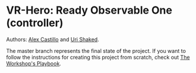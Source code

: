 # VR-Hero: Ready Observable One (controller)

Authors: [Alex Castillo](https://twitter.com/@castillo__io) and [Uri Shaked](https://twitter.com/UriShaked).

The master branch represents the final state of the project. If you want to follow the instructions for creating this project from scratch, check out [The Workshop's Playbook](workshop-playbook.md).
